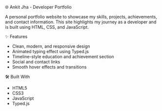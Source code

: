🌐 Ankit Jha - Developer Portfolio

A personal portfolio website to showcase my skills, projects, achievements, and contact information. This site highlights my journey as a developer and is built using HTML, CSS, and JavaScript.


✨ Features

- Clean, modern, and responsive design
- Animated typing effect using Typed.js
- Timeline-style education and achievement section
- Social and contact links
- Smooth hover effects and transitions


🛠️ Built With

- HTML5
- CSS3
- JavaScript
- Typed.js

